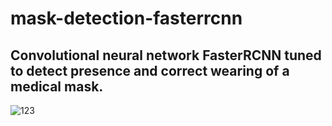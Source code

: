 # mask-detection-fasterrcnn

## Convolutional neural network FasterRCNN tuned to detect presence and correct wearing of a medical mask.

![123](https://user-images.githubusercontent.com/114025176/196769323-c910cf2e-74f7-4570-aac0-caae1a861e5a.png)
